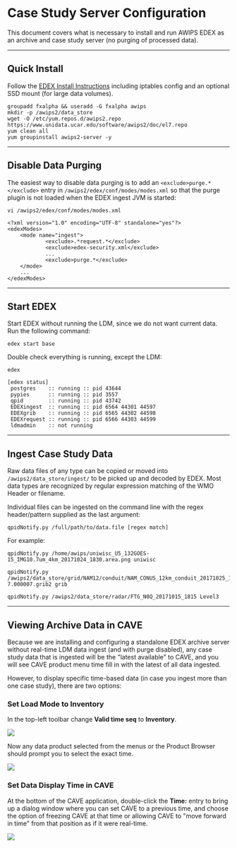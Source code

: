 # Case Study Server Configuration

This document covers what is necessary to install and run AWIPS EDEX as an archive and case study server (no purging of processed data).

---

## Quick Install

Follow the [EDEX Install Instructions](../install/install-edex.md) including iptables config and an optional SSD mount (for large data volumes).

	groupadd fxalpha && useradd -G fxalpha awips
	mkdir -p /awips2/data_store
	wget -O /etc/yum.repos.d/awips2.repo https://www.unidata.ucar.edu/software/awips2/doc/el7.repo
	yum clean all
	yum groupinstall awips2-server -y
	
---

## Disable Data Purging

The easiest way to disable data purging is to add an `<exclude>purge.*</exclude>` entry in `/awips2/edex/conf/modes/modes.xml` so that the purge plugin is not loaded when the EDEX ingest JVM is started:

	vi /awips2/edex/conf/modes/modes.xml 

	<?xml version="1.0" encoding="UTF-8" standalone="yes"?>
	<edexModes>
	    <mode name="ingest">
				<exclude>.*request.*</exclude>
				<exclude>edex-security.xml</exclude>
				...
				<exclude>purge.*</exclude>
	    </mode>
		...
	</edexModes>
	
---

## Start EDEX 

Start EDEX without running the LDM, since we do not want current data.  Run the following command:

	edex start base

Double check everything is running, except the LDM:

	edex

	[edex status]
	 postgres    :: running :: pid 43644
	 pypies      :: running :: pid 3557
	 qpid        :: running :: pid 43742
	 EDEXingest  :: running :: pid 6564 44301 44597
	 EDEXgrib    :: running :: pid 6565 44302 44598
	 EDEXrequest :: running :: pid 6566 44303 44599
	 ldmadmin    :: not running
	
---

## Ingest Case Study Data

Raw data files of any type can be copied or moved into `/awips2/data_store/ingest/` to be picked up and decoded by EDEX.  Most data types are recognized by regular expression matching of the WMO Header or filename.  

Individual files can be ingested on the command line with the regex header/pattern supplied as the last argument:

	qpidNotify.py /full/path/to/data.file [regex match]

For example:

	qpidNotify.py /home/awips/uniwisc_U5_132GOES-15_IMG10.7um_4km_20171024_1830.area.png uniwisc

	qpidNotify.py /awips2/data_store/grid/NAM12/conduit/NAM_CONUS_12km_conduit_20171025_1200Z_F084_TMPK-7.000007.grib2 grib

	qpidNotify.py /awips2/data_store/radar/FTG_N0Q_20171015_1815 Level3
	
---

## Viewing Archive Data in CAVE

Because we are installing and configuring a standalone EDEX archive server without real-time LDM data ingest (and with purge disabled), any case study data that is ingested will be the "latest available" to CAVE, and you will see CAVE product menu time fill in with the latest of all data ingested.

However, to display specific time-based data (in case you ingest more than one case study), there are two options:

### Set Load Mode to Inventory

In the top-left toolbar change **Valid time seq** to **Inventory**.

![](/images/load_mode_inventory1.png)

Now any data product selected from the menus or the Product Browser should prompt you to select the exact time.

![](/images/load_mode_inventory2.png)

### Set Data Display Time in CAVE

At the bottom of the CAVE application, double-click the **Time:** entry to bring up a dialog window where you can set CAVE to a previous time, and choose the option of freezing CAVE at that time or allowing CAVE to "move forward in time" from that position as if it were real-time.

![](/images/cave_set_time.png)
